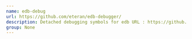 ```yaml
---
name: edb-debug
url: https://github.com/eteran/edb-debugger/
description: Detached debugging symbols for edb URL : https://github.
group: None
---
```


